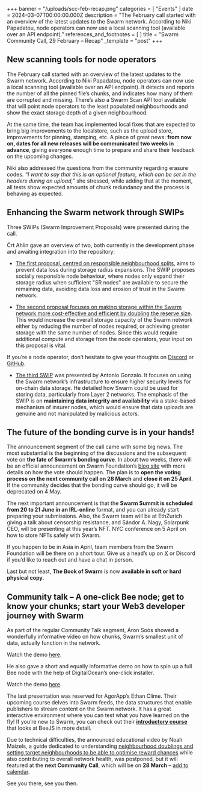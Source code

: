 +++
banner = "/uploads/scc-feb-recap.png"
categories = [ "Events" ]
date = 2024-03-07T00:00:00.000Z
description = "The February call started with an overview of the latest updates to the Swarm network. According to Niki Papadatou, node operators can now use a local scanning tool (available over an API endpoint)."
references_and_footnotes = [ ]
title = "Swarm Community Call, 29 February – Recap"
_template = "post"
+++


## New scanning tools for node operators

The February call started with an overview of the latest updates to the Swarm network. According to Niki Papadatou, node operators can now use a local scanning tool (available over an API endpoint). It detects and reports the number of all the pinned file’s chunks, and indicates how many of them are corrupted and missing. There’s also a Swarm Scan API tool available that will point node operators to the least populated neighbourhoods and show the exact storage depth of a given neighbourhood. 

At the same time, the team has implemented local fixes that are expected to bring big improvements to the localstore, such as the upload store, improvements for pinning, stamping, etc. A piece of great news: **from now on, dates for all new releases will be communicated** **two weeks in advance**, giving everyone enough time to prepare and share their feedback on the upcoming changes. 

Niki also addressed the questions from the community regarding erasure codes. _“I want to say that this is an optional feature, which can be set in the headers during an upload,”_ she stressed, while adding that at the moment, all tests show expected amounts of chunk redundancy and the process is behaving as expected.


## Enhancing the Swarm network through SWIPs

Three SWIPs (Swarm Improvement Proposals) were presented during the call. 

Črt Ahlin gave an overview of two, both currently in the development phase and awaiting integration into the repository: 

- [The first proposal, centred on responsible neighbourhood splits](https://github.com/ethersphere/SWIPs/pull/43), aims to prevent data loss during storage radius expansions. The SWIP proposes socially responsible node behaviour, where nodes only expand their storage radius when sufficient "SR nodes" are available to secure the remaining data, avoiding data loss and erosion of trust in the Swarm network. 

- [The second proposal focuses on making storage within the Swarm network more cost-effective and efficient by doubling the reserve size](https://github.com/ethersphere/SWIPs/pull/44). This would increase the overall storage capacity of the Swarm network either by reducing the number of nodes required, or achieving greater storage with the same number of nodes. Since this would require additional compute and storage from the node operators, your input on this proposal is vital. 

If you’re a node operator, don’t hesitate to give your thoughts on [Discord](https://discord.com/channels/799027393297514537/801438093927776286) or [GitHub](https://github.com/ethersphere).

- [The third SWIP](https://github.com/ethersphere/SWIPs/pull/42) was presented by Antonio Gonzalo. It focuses on using the Swarm network’s infrastructure to ensure higher security levels for on-chain data storage. He detailed how Swarm could be used for storing data, particularly from Layer 2 networks. The emphasis of the SWIP is on **maintaining data integrity and availability** via a stake-based mechanism of insurer nodes, which would ensure that data uploads are genuine and not manipulated by malicious actors.  


## The future of the bonding curve is in your hands!

The announcement segment of the call came with some big news. The most substantial is the beginning of the discussions and the subsequent vote on **the fate of Swarm’s bonding curve**. In about two weeks, there will be an official announcement on Swarm Foundation’s [blog site](https://blog.ethswarm.org/) with more details on how the vote should happen. The plan is to **open the voting process on the next community call on 28 March** and **close it on 25 April**. If the community decides that the bonding curve should go, it will be deprecated on 4 May. 

The next important announcement is that the **Swarm Summit is scheduled from 20 to 21 June in an IRL-online** format, and you can already start preparing your submissions. Also, the Swarm team will be at EthZurich giving a talk about censorship resistance, and Sándor A. Nagy, Solarpunk CEO, will be presenting at this year’s NFT. NYC conference on 5 April on how to store NFTs safely with Swarm.

If you happen to be in Asia in April, team members from the Swarm Foundation will be there on a short tour. Give us a head’s up on [X](https://twitter.com/ethswarm) or Discord if you’d like to reach out and have a chat in person. 

Last but not least, **The Book of Swarm** is now **available in soft or hard physical copy**. 


## Community talk – A one-click Bee node; get to know your chunks; start your Web3 developer journey with Swarm

As part of the regular Community Talk segment, Áron Soós showed a wonderfully informative video on how chunks, Swarm’s smallest unit of data, actually function in the network.

Watch the demo [here](https://www.youtube.com/watch?v=NJS14Rbcz3k).

He also gave a short and equally informative demo on how to spin up a full Bee node with the help of DigitalOcean’s one-click installer.

Watch the demo [here](https://www.youtube.com/watch?v=sm3JjHpeHyE).

The last presentation was reserved for AgorApp’s Ethan Clime. Their upcoming course delves into Swarm feeds, the data structures that enable publishers to stream content on the Swarm network. It has a great interactive environment where you can test what you have learned on the fly! If you’re new to Swarm, you can check out their **[introductory course](https://agorapp.dev/course/introduction-to-ethereum-swarm)** that looks at BeeJS in more detail.     

Due to technical difficulties, the announced educational video by Noah Maizels, a guide dedicated to understanding [neighbourhood doublings and setting target neighbourhoods to be able to optimise reward chances](https://www.youtube.com/watch?v=0Uli66yqudk) while also contributing to overall network health, was postponed, but it will featured at the **next Community Call**, which will be on **28 March** – [add to calendar](https://www.addevent.com/event/Ey20419663). 

See you there, see you then.